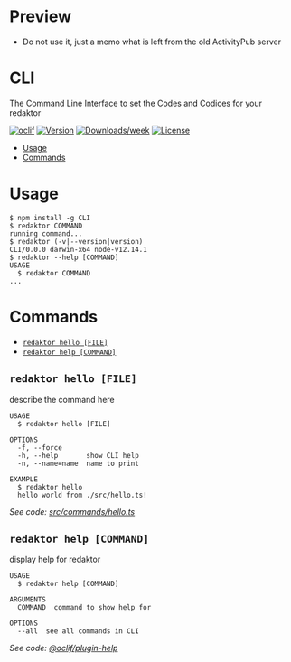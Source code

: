 Preview
===

- Do not use it, just a memo what is left from the old ActivityPub server

CLI
===

The Command Line Interface to set the Codes and Codices for your redaktor

[![oclif](https://img.shields.io/badge/cli-oclif-brightgreen.svg)](https://oclif.io)
[![Version](https://img.shields.io/npm/v/CLI.svg)](https://npmjs.org/package/CLI)
[![Downloads/week](https://img.shields.io/npm/dw/CLI.svg)](https://npmjs.org/package/CLI)
[![License](https://img.shields.io/npm/l/CLI.svg)](https://github.com/redaktor/CLI/blob/master/package.json)

<!-- toc -->
* [Usage](#usage)
* [Commands](#commands)
<!-- tocstop -->
# Usage
<!-- usage -->
```sh-session
$ npm install -g CLI
$ redaktor COMMAND
running command...
$ redaktor (-v|--version|version)
CLI/0.0.0 darwin-x64 node-v12.14.1
$ redaktor --help [COMMAND]
USAGE
  $ redaktor COMMAND
...
```
<!-- usagestop -->
# Commands
<!-- commands -->
* [`redaktor hello [FILE]`](#redaktor-hello-file)
* [`redaktor help [COMMAND]`](#redaktor-help-command)

## `redaktor hello [FILE]`

describe the command here

```
USAGE
  $ redaktor hello [FILE]

OPTIONS
  -f, --force
  -h, --help       show CLI help
  -n, --name=name  name to print

EXAMPLE
  $ redaktor hello
  hello world from ./src/hello.ts!
```

_See code: [src/commands/hello.ts](https://github.com/redaktor/CLI/blob/v0.0.0/src/commands/hello.ts)_

## `redaktor help [COMMAND]`

display help for redaktor

```
USAGE
  $ redaktor help [COMMAND]

ARGUMENTS
  COMMAND  command to show help for

OPTIONS
  --all  see all commands in CLI
```

_See code: [@oclif/plugin-help](https://github.com/oclif/plugin-help/blob/v2.2.3/src/commands/help.ts)_
<!-- commandsstop -->
